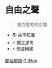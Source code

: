 # 自由之聲
> 獨立思考的空間

- 🌎 共享知識
- 🔥 獨立思考
- ⚡ 快速構建

[開始閱讀](README.md)
[GitHub](https://github.com/gitflee/gitflee.github.io)

